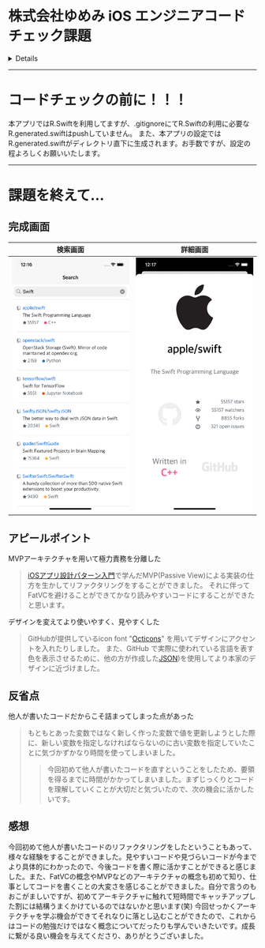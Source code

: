 # 株式会社ゆめみ iOS エンジニアコードチェック課題
<details><div>
  
## 概要

本プロジェクトは株式会社ゆめみ（以下弊社）が、弊社に iOS エンジニアを希望する方に出す課題のベースプロジェクトです。本課題が与えられた方は、下記の概要を詳しく読んだ上で課題を取り組んでください。

## アプリ仕様

本アプリは GitHub のリポジトリーを検索するアプリです。

![動作イメージ](README_Images/app.gif)

### 環境

- IDE：基本最新の安定版（本概要作成時点では Xcode 11.4.1）
- Swift：基本最新の安定版（本概要作成時点では Swift 5.1）
- 開発ターゲット：基本最新の安定版（本概要作成時点では iOS 13.4）
- サードパーティーライブラリーの利用：オープンソースのものに限り制限しない

### 動作

1. 何かしらのキーワードを入力
2. GitHub API（`search/repositories`）でリポジトリーを検索し、結果一覧を概要（リポジトリ名）で表示
3. 特定の結果を選択したら、該当リポジトリの詳細（リポジトリ名、オーナーアイコン、プロジェクト言語、Star 数、Watcher 数、Fork 数、Issue 数）を表示

## 課題取り組み方法

Issues を確認した上、本プロジェクトを [**Duplicate** してください](https://help.github.com/en/github/creating-cloning-and-archiving-repositories/duplicating-a-repository)（Fork しないようにしてください。必要ならプライベートリポジトリーにしても大丈夫です）。今後のコミットは全てご自身のリポジトリーで行ってください。

コードチェックの課題 Issue は全て [`課題`](https://github.com/yumemi/ios-engineer-codecheck/milestone/1) Milestone がついており、難易度に応じて Label が [`初級`](https://github.com/yumemi/ios-engineer-codecheck/issues?q=is%3Aopen+is%3Aissue+label%3A初級+milestone%3A課題)、[`中級`](https://github.com/yumemi/ios-engineer-codecheck/issues?q=is%3Aopen+is%3Aissue+label%3A中級+milestone%3A課題+) と [`ボーナス`](https://github.com/yumemi/ios-engineer-codecheck/issues?q=is%3Aopen+is%3Aissue+label%3Aボーナス+milestone%3A課題+) に分けられています。課題の必須／選択は下記の表とします：

|   | 初級 | 中級 | ボーナス
|--:|:--:|:--:|:--:|
| 新卒／未経験者 | 必須 | 選択 | 選択 |
| 中途／経験者 | 必須 | 必須 | 選択 |

課題が完成したら、リポジトリーのアドレスを教えてください。

</div></details>

---------------------------------------

# コードチェックの前に！！！
本アプリではR.Swiftを利用してますが、.gitignoreにてR.Swiftの利用に必要なR.generated.swiftはpushしていません。
また、本アプリの設定ではR.generated.swiftがディレクトリ直下に生成されます。お手数ですが、設定の程よろしくお願いいたします。

----------------------------------------

# 課題を終えて...

## 完成画面
|検索画面|詳細画面| 
|-----------|------------|
|![検索画面](README_Images/searchView.png)|![詳細画面](README_Images/detailView.png)|

## アピールポイント
MVPアーキテクチャを用いて極力責務を分離した
> [iOSアプリ設計パターン入門](https://peaks.cc/books/iOS_architecture)で学んだMVP(Passive View)による実装の仕方を生かしてリファクタリングをすることができました。
> それに伴ってFatVCを避けることができてかなり読みやすいコードにすることができたと思います。


デザインを変えてより使いやすく、見やすくした
> GitHubが提供しているicon font "[Octicons](https://octicons-primer.vercel.app/octicons/)" を用いてデザインにアクセントを入れたりしました。
> また、GitHub で実際に使われている言語を表す色を表示させるために、他の方が作成した[JSON](https://github.com/doda/github-language-colors/blob/master/colors.json))を使用してより本家のデザインに近づけました。
> 

## 反省点
他人が書いたコードだからこそ詰まってしまった点があった
> もともとあった変数ではなく新しく作った変数で値を更新しようとした際に、新しい変数を指定しなければならないのに古い変数を指定していたことに気づかずかなり時間を使ってしまいました。
>> 今回初めて他人が書いたコードを直すということをしたため、要領を得るまでに時間がかかってしまいました。まずじっくりとコードを理解していくことが大切だと気づいたので、次の機会に活かしたいです。


## 感想
今回初めて他人が書いたコードのリファクタリングをしたということもあって、様々な経験をすることができました。見やすいコードや見づらいコードが今までより具体的にわかったので、今後コードを書く際に活かすことができると感じました。また、FatVCの概念やMVPなどのアーキテクチャの概念も初めて知り、仕事としてコードを書くことの大変さを感じることができました。自分で言うのもおこがましいですが、初めてアーキテクチャに触れて短時間でキャッチアップした割には結構うまくかけているのではないかと思います(笑) 今回せっかくアーキテクチャを学ぶ機会ができてそれなりに落とし込むことができたので、これからはコードの勉強だけではなく概念についてだったりも学んでいきたいです。成長に繋がる良い機会を与えてくださり、ありがとうございました。



